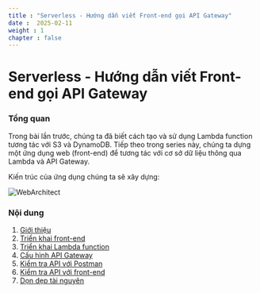 ```yaml
---
title : "Serverless - Hướng dẫn viết Front-end gọi API Gateway"
date :  2025-02-11
weight : 1 
chapter : false
---
```

# Serverless - Hướng dẫn viết Front-end gọi API Gateway

### Tổng quan

Trong bài lần trước, chúng ta đã biết cách tạo và sử dụng Lambda function tương tác với S3 và DynamoDB. Tiếp theo trong series này, chúng ta dựng một ứng dụng web (front-end) để tương tác với cơ sở dữ liệu thông qua Lambda và API Gateway.

Kiến trúc của ứng dụng chúng ta sẽ xây dựng:

![WebArchitect](/images/serverless-architect-diagram.png?featherlight=false&width=50pc)

### Nội dung

1. [Giới thiệu](1-introduce/)
2. [Triển khai front-end](2-front-end-deployment/)
3. [Triển khai Lambda function](3-deploy-lambda-function/)
4. [Cấu hình API Gateway](4-config-api-gw/)
5. [Kiểm tra API với Postman](5-test-api-by-postman/)
6. [Kiểm tra API với front-end](6-test-front-end/)
7. [Dọn dẹp tài nguyên](7-cleanup)
